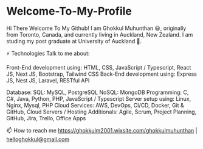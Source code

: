 # Welcome-To-My-Profile
Hi There
Welcome To My Github!
I am Ghokkul Muhunthan 😃, originally from Toronto, Canada, and currently living in Auckland, New Zealand. I am studing my post graduate at University of Auckland 🏫.

⚡ Technologies
Talk to me about:

Front-End development using: HTML, CSS, JavaScript / Typescript, React JS, Next JS, Bootstrap, Tailwind CSS
Back-End development using: Express JS, Nest JS, Laravel, RESTful API

Database:
SQL: MySQL, PostgreSQL
NoSQL: MongoDB
Programming: C, C#, Java, Python, PHP, JavaScript / Typescript
Server setup using: Linux, Nginx, Mysql, PHP
Cloud Services: AWS, DevOps, CI/CD, Docker, Git & GitHub, Cloud Servers / Hosting
Additionals: Agile, Scrum, Project Planning, GitHub, Jira, Trello, Office Apps

📫 How to reach me
https://ghokkulm2001.wixsite.com/ghokkulmuhunthan | helloghokkul@gmail.com 

